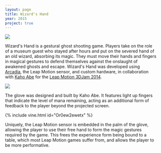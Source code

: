 ```yaml
---
layout: page
title: Wizard's Hand
year: 2015
project: true
--- 
```


![](play.jpg)

Wizard's Hand is a gestural ghost shooting game. Players take on the role of a museum guest who stayed after hours and put on the severed hand of an old wizard, absorbing its magic. They must move their hands and fingers in magical gestures to defend themselves against the onslaught of awakened ghosts and escape. Wizard's Hand was developed using [Arcadia](https://github.com/arcadia-unity/Arcadia/), the Leap Motion sensor, and custom hardware, in collaboration with [Kaho Abe](http://kahoabe.net/) for the [Leap Motion 3DJam 2014](https://itch.io/jam/leapmotion3djam).

![](glove.jpg)

The glove was designed and built by Kaho Abe. It features light up fingers that indicate the level of mana remaining, acting as an additional form of feedback to the player beyond the projected screen.

{% include vine.html id="Or0ew2ewetx" %}

Uniquely, the Leap Motion sensor is embedded in the palm of the glove, allowing the player to use their free hand to form the magic gestures required by the game. This frees the experience form being bound to a table, which most Leap Motion games suffer from, and allows the player to be more performative.